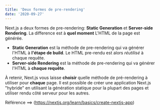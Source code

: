 ```yaml
---
title: 'Deux formes de pre-rendering'
date: '2020-09-27'
---
```


Next.js a deux formes de pre-rendering: **Static Generation** et **Server-side Rendering**. La difference est à **quel moment** L'HTML de la page est générée.

- **Static Generation** est la méthode de pre-rendering qui va générer l'HTML à **l'étape de build**. Le HTML pre-rendu est alors _réutilisé_ à chaque requête.
- **Server-side Rendering** est la méthode de pre-rendering qui va générer l'HTML à **chaque requête**.

À retenir, Next.js vous laisse **choisir** quelle méthode de pré-rendering à utiliser pour **chaque** page. Il est possible de créer une application Next.js "hybride" en utilisant la génération statique pour la plupart des pages et utiliser rendu côté serveur pour les autres.

Référence ==> (https://nextjs.org/learn/basics/create-nextjs-app)
